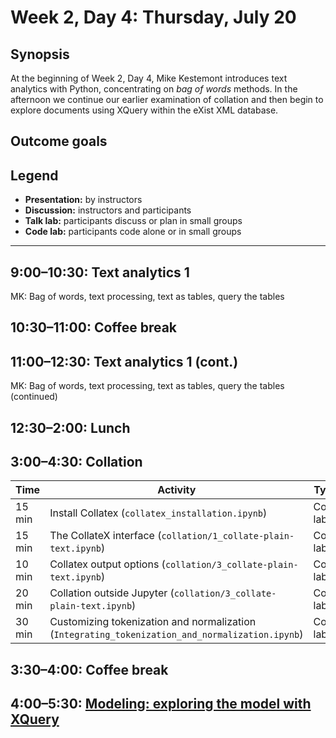 # Week 2, Day 4: Thursday, July 20

## Synopsis

At the beginning of Week 2, Day 4, Mike Kestemont introduces text analytics with Python, concentrating on *bag of words* methods. In the afternoon we continue our earlier examination of collation and then begin to explore documents using XQuery within the eXist XML database.

## Outcome goals

## Legend

* **Presentation:** by instructors
* **Discussion:** instructors and participants
* **Talk lab:** participants discuss or plan in small groups
* **Code lab:** participants code alone or in small groups

-------

## 9:00–10:30: Text analytics 1

MK: Bag of words, text processing, text as tables, query the tables

## 10:30–11:00: Coffee break

## 11:00–12:30: Text analytics 1 (cont.)

MK: Bag of words, text processing, text as tables, query the tables (continued)

## 12:30–2:00: Lunch

## 3:00–4:30: Collation

Time | Activity | Type
---- | ---- | ----
15 min | Install Collatex (`collatex_installation.ipynb`) | Code lab
15 min | The CollateX interface (`collation/1_collate-plain-text.ipynb`) | Code lab
10 min | Collatex output options (`collation/3_collate-plain-text.ipynb`) | Code lab
20 min | Collation outside Jupyter (`collation/3_collate-plain-text.ipynb`) | Code lab
30 min | Customizing tokenization and normalization (`Integrating_tokenization_and_normalization.ipynb`) | Code lab


## 3:30–4:00: Coffee break

## 4:00–5:30: [Modeling: exploring the model with XQuery](explore_model_xquery.md)

<!-- ### Topics and Activities
* Recap of the topics that have been discussed so far: tokenization, normalization, and collation from the point of view of annotations (as each of these activities entails a form of annotation)
* Envisioning your edition as a layered model
* Existing models (e.g. computational linguitics) 
* Hands-on: identify your own layers
* Hands-on: model your edition's pipeline

### Outcome goals
* Grasping the concept of modelling text as trees and graphs
* Understanding annotation as a form of adding layers to text
* Varieties of layered editions
* -->

